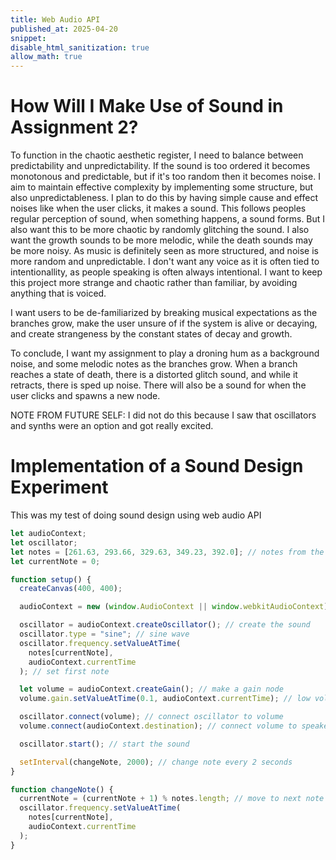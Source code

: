 ```yaml
---
title: Web Audio API
published_at: 2025-04-20
snippet:
disable_html_sanitization: true
allow_math: true
---
```


# How Will I Make Use of Sound in Assignment 2?

To function in the chaotic aesthetic register, I need to balance between predictability and unpredictability. If the sound is too ordered it becomes monotonous and predictable, but if it's too random then it becomes noise. I aim to maintain effective complexity by implementing some structure, but also unpredictableness. I plan to do this by having simple cause and effect noises like when the user clicks, it makes a sound. This follows peoples regular perception of sound, when something happens, a sound forms. But I also want this to be more chaotic by randomly glitching the sound. I also want the growth sounds to be more melodic, while the death sounds may be more noisy. As music is definitely seen as more structured, and noise is more random and unpredictable. I don't want any voice as it is often tied to intentionallity, as people speaking is often always intentional. I want to keep this project more strange and chaotic rather than familiar, by avoiding anything that is voiced.

I want users to be de-familiarized by breaking musical expectations as the branches grow, make the user unsure of if the system is alive or decaying, and create strangeness by the constant states of decay and growth.

To conclude, I want my assignment to play a droning hum as a background noise, and some melodic notes as the branches grow. When a branch reaches a state of death, there is a distorted glitch sound, and while it retracts, there is sped up noise. There will also be a sound for when the user clicks and spawns a new node.

NOTE FROM FUTURE SELF: I did not do this because I saw that oscillators and synths were an option and got really excited.

# Implementation of a Sound Design Experiment

This was my test of doing sound design using web audio API

```js
let audioContext;
let oscillator;
let notes = [261.63, 293.66, 329.63, 349.23, 392.0]; // notes from the C major scale
let currentNote = 0;

function setup() {
  createCanvas(400, 400);

  audioContext = new (window.AudioContext || window.webkitAudioContext)();

  oscillator = audioContext.createOscillator(); // create the sound
  oscillator.type = "sine"; // sine wave
  oscillator.frequency.setValueAtTime(
    notes[currentNote],
    audioContext.currentTime
  ); // set first note

  let volume = audioContext.createGain(); // make a gain node
  volume.gain.setValueAtTime(0.1, audioContext.currentTime); // low volume

  oscillator.connect(volume); // connect oscillator to volume
  volume.connect(audioContext.destination); // connect volume to speakers

  oscillator.start(); // start the sound

  setInterval(changeNote, 2000); // change note every 2 seconds
}

function changeNote() {
  currentNote = (currentNote + 1) % notes.length; // move to next note in array
  oscillator.frequency.setValueAtTime(
    notes[currentNote],
    audioContext.currentTime
  );
}
```
